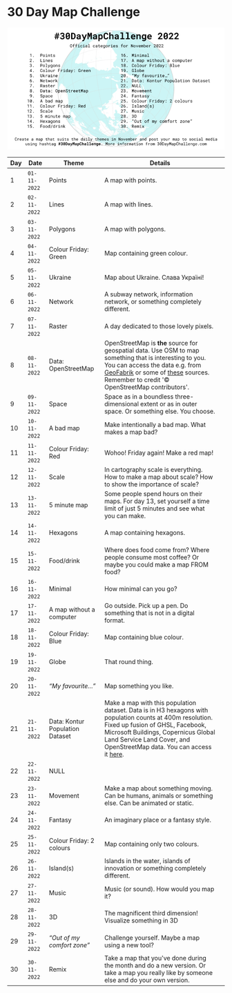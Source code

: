 # 30 Day Map Challenge

![](30-dmc-2022.png)

| Day | Date       | Theme                           | Details                                                                                                                                                                                                                                                                                                                                         |   |
|-----|------------|---------------------------------|-------------------------------------------------------------------------------------------------------------------------------------------------------------------------------------------------------------------------------------------------------------------------------------------------------------------------------------------------|---|
|   1 | ```01-11-2022``` | Points                          | A map with points.                                                                                                                                                                                                                                                                                                                              |   |
|   2 | ```02-11-2022``` | Lines                           | A map with lines.                                                                                                                                                                                                                                                                                                                               |   |
|   3 | ```03-11-2022``` | Polygons                        | A map with polygons.                                                                                                                                                                                                                                                                                                                            |   |
|   4 | ```04-11-2022``` | Colour Friday: Green            | Map containing green colour.                                                                                                                                                                                                                                                                                                                    |   |
|   5 | ```05-11-2022``` | Ukraine                         | Map about Ukraine. Слава Україні!                                                                                                                                                                                                                                                                                                               |   |
|   6 | ```06-11-2022``` | Network                         | A subway network, information network, or something completely different.                                                                                                                                                                                                                                                                       |   |
|   7 | ```07-11-2022``` | Raster                          | A day dedicated to those lovely pixels.                                                                                                                                                                                                                                                                                                         |   |
|   8 | ```08-11-2022``` | Data: OpenStreetMap             | OpenStreetMap is **the** source for geospatial data. Use OSM to map something that is interesting to you. You can access the data e.g. from [GeoFabrik](https://www.geofabrik.de/data/download.html) or some of [these](https://learnosm.org/en/osm-data/getting-data/) sources. Remember to credit '© OpenStreetMap contributors'.             |   |
|   9 | ```09-11-2022``` | Space                           | Space as in a boundless three-dimensional extent or as in outer space. Or something else. You choose.                                                                                                                                                                                                                                           |   |
|  10 | ```10-11-2022``` | A bad map                       | Make intentionally a bad map. What makes a map bad?                                                                                                                                                                                                                                                                                             |   |
|  11 | ```11-11-2022``` | Colour Friday: Red              | Wohoo! Friday again! Make a red map!                                                                                                                                                                                                                                                                                                            |   |
|  12 | ```12-11-2022``` | Scale                           | In cartography scale is everything. How to make a map about scale? How to show the importance of scale?                                                                                                                                                                                                                                         |   |
|  13 | ```13-11-2022``` | 5 minute map                    | Some people spend hours on their maps. For day 13, set yourself a time limit of just 5 minutes and see what you can make.                                                                                                                                                                                                                       |   |
|  14 | ```14-11-2022``` | Hexagons                        | A map containing hexagons.                                                                                                                                                                                                                                                                                                                      |   |
|  15 | ```15-11-2022``` | Food/drink                      | Where does food come from? Where people consume most coffee? Or maybe you could make a map FROM food?                                                                                                                                                                                                                                           |   |
|  16 | ```16-11-2022``` | Minimal                         | How minimal can you go?                                                                                                                                                                                                                                                                                                                         |   |
|  17 | ```17-11-2022``` | A map without a computer        | Go outside. Pick up a pen. Do something that is not in a digital format.                                                                                                                                                                                                                                                                        |   |
|  18 | ```18-11-2022``` | Colour Friday: Blue             | Map containing blue colour.                                                                                                                                                                                                                                                                                                                     |   |
|  19 | ```19-11-2022``` | Globe                           | That round thing.                                                                                                                                                                                                                                                                                                                               |   |
|  20 | ```20-11-2022``` | _“My favourite…”_                 | Map something you like.                                                                                                                                                                                                                                                                                                                         |   |
|  21 | ```21-11-2022``` | Data: Kontur Population Dataset | Make a map with this population dataset. Data is in H3 hexagons with population counts at 400m resolution. Fixed up fusion of GHSL, Facebook, Microsoft Buildings, Copernicus Global Land Service Land Cover, and OpenStreetMap data. You can access it [here](https://data.humdata.org/dataset/kontur-population-dataset).                                                                                     |   |
|  22 | ```22-11-2022``` | NULL                            |  `   `                                                                                                                                                                                                                                                                                                                                          |   |
|  23 | ```23-11-2022``` | Movement                        | Make a map about something moving. Can be humans, animals or something else. Can be animated or static.                                                                                                                                                                                                                                         |   |
|  24 | ```24-11-2022``` | Fantasy                         | An imaginary place or a fantasy style.                                                                                                                                                                                                                                                                                                          |   |
|  25 | ```25-11-2022``` | Colour Friday: 2 colours        | Map containing only two colours.                                                                                                                                                                                                                                                                                                               |   |
|  26 | ```26-11-2022``` | Island(s)                       | Islands in the water, islands of innovation or something completely different.                                                                                                                                                                                                                                                                  |   |
|  27 | ```27-11-2022``` | Music                           | Music (or sound). How would you map it?                                                                                                                                                                                                                                                                                                         |   |
|  28 | ```28-11-2022``` | 3D                              | The magnificent third dimension! Visualize something in 3D                                                                                                                                                                                                                                                                                      |   |
|  29 | ```29-11-2022``` | _“Out of my comfort zone”_        | Challenge yourself. Maybe a map using a new tool?                                                                                                                                                                                                                                                                                               |   |
|  30 | ```30-11-2022``` | Remix                           | Take a map that you've done during the month and do a new version. Or take a map you really like by someone else and do your own version.                                                                                                                                                                                                       |   |

<!-- TABLE END -->
